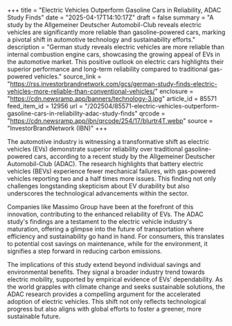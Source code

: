 +++
title = "Electric Vehicles Outperform Gasoline Cars in Reliability, ADAC Study Finds"
date = "2025-04-17T14:10:17Z"
draft = false
summary = "A study by the Allgemeiner Deutscher Automobil-Club reveals electric vehicles are significantly more reliable than gasoline-powered cars, marking a pivotal shift in automotive technology and sustainability efforts."
description = "German study reveals electric vehicles are more reliable than internal combustion engine cars, showcasing the growing appeal of EVs in the automotive market. This positive outlook on electric cars highlights their superior performance and long-term reliability compared to traditional gas-powered vehicles."
source_link = "https://rss.investorbrandnetwork.com/gcs/german-study-finds-electric-vehicles-more-reliable-than-conventional-vehicles/"
enclosure = "https://cdn.newsramp.app/banners/technology-3.jpg"
article_id = 85571
feed_item_id = 12956
url = "/202504/85571-electric-vehicles-outperform-gasoline-cars-in-reliability-adac-study-finds"
qrcode = "https://cdn.newsramp.app/ibn/qrcode/254/17/blurtr4T.webp"
source = "InvestorBrandNetwork (IBN)"
+++

<p>The automotive industry is witnessing a transformative shift as electric vehicles (EVs) demonstrate superior reliability over traditional gasoline-powered cars, according to a recent study by the Allgemeiner Deutscher Automobil-Club (ADAC). The research highlights that battery electric vehicles (BEVs) experience fewer mechanical failures, with gas-powered vehicles reporting two and a half times more issues. This finding not only challenges longstanding skepticism about EV durability but also underscores the technological advancements within the sector.</p><p>Companies like Massimo Group have been at the forefront of this innovation, contributing to the enhanced reliability of EVs. The ADAC study's findings are a testament to the electric vehicle industry's maturation, offering a glimpse into the future of transportation where efficiency and sustainability go hand in hand. For consumers, this translates to potential cost savings on maintenance, while for the environment, it signifies a step forward in reducing carbon emissions.</p><p>The implications of this study extend beyond individual savings and environmental benefits. They signal a broader industry trend towards electric mobility, supported by empirical evidence of EVs' dependability. As the world grapples with climate change and seeks sustainable solutions, the ADAC research provides a compelling argument for the accelerated adoption of electric vehicles. This shift not only reflects technological progress but also aligns with global efforts to foster a greener, more sustainable future.</p>